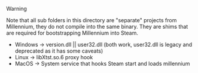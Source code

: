 > [!WARNING]  
> Note that all sub folders in this directory are "separate" projects from Millennium, they do not compile into the same binary.
> They are shims that are required for bootstrapping Millennium into Steam.
>
> -   Windows -> version.dll || user32.dll (both work, user32.dll is legacy and deprecated as it has some caveats)
> -   Linux -> libXtst.so.6 proxy hook
> -   MacOS -> System service that hooks Steam start and loads millennium
